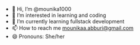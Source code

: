 - 👋 Hi, I’m @mounika1000
- 👀 I’m interested in learning and coding
- 🌱 I’m currently learning fullstack development
- 📫 How to reach me mounikaa.abburi@gmail.com
- 😄 Pronouns: She/her


<!---
mounika1000/mounika1000 is a ✨ special ✨ repository because its `README.md` (this file) appears on your GitHub profile.
You can click the Preview link to take a look at your changes.
--->
